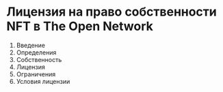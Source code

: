 # Лицензия на право собственности NFT в The Open Network

1. Введение
2. Определения
3. Собственность
4. Лицензия
5. Ограничения
6. Условия лицензии
